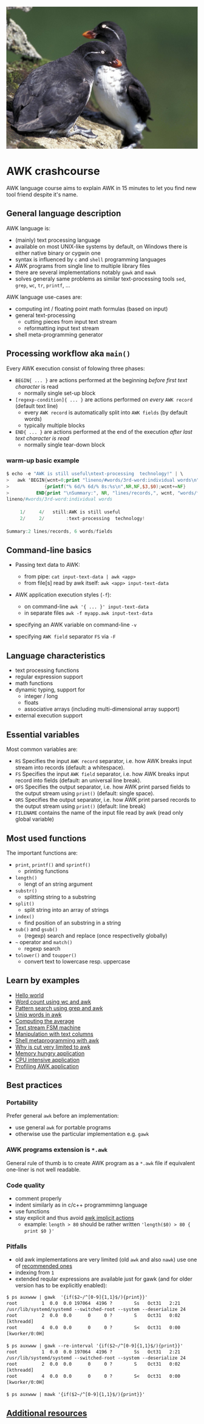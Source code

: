 ![AWK birds](pictures/auk.jpg)
# AWK crashcourse

AWK language course aims to explain AWK in 15 minutes to let you find new tool friend despite it's name.

## General language description

AWK language is:
 * (mainly) text processing language
 * available on most UNIX-like systems by default, on Windows there is either native binary or cygwin one
 * syntax is influenced by `c` and `shell` programming languages
 * AWK programs from single line to multiple library files
 * there are several implementations notably `gawk` and `mawk`
 * solves generaly same problems as similar text-processing tools `sed`, `grep`, `wc`, `tr`, `printf`, ...

AWK language use-cases are:
 * computing int / floating point math formulas (based on input)
 * general text-processing
   * cutting pieces from input text stream
   * reformatting input text stream
 * shell meta-programming generator

## Processing workflow aka `main()`
Every AWK execution consist of folowing three phases:
 * `BEGIN{ ... }` are actions performed at the beginning *before first text character* is read
   * normally single set-up block
 * `[regexp-condition]{ ... }` are actions performed *on every* `AWK record` (default text line)
   * every `AWK record` is automatically split into `AWK fields` (by default words)
   * typically multiple blocks
 * `END{ ... }` are actions performed at the end of the execution  *after last text character is read*
   * normally single tear-down block

### warm-up basic example

```awk
$ echo -e "AWK is still useful\ntext-processing  technology!" | \
>   awk 'BEGIN{wcnt=0;print "lineno/#words/3rd-word:individual words\n"}
>             {printf("% 6d/% 6d/% 8s:%s\n",NR,NF,$3,$0);wcnt+=NF}
>          END{print "\nSummary:", NR, "lines/records,", wcnt, "words/fields"}'
lineno/#words/3rd-word:individual words

     1/     4/   still:AWK is still useful
     2/     2/        :text-processing  technology!

Summary:2 lines/records, 6 words/fields
```

## Command-line basics

* Passing text data to AWK:
  * from pipe: `cat input-text-data | awk <app>`
  * from file[s] read by awk itself: `awk <app> input-text-data`

* AWK application execution styles (`-f`):
  * on command-line `awk '{ ... }' input-text-data`
  * in separate files `awk -f myapp.awk input-text-data`

* specifying an AWK variable on command-line `-v`
* specifying `AWK field` separator `FS` via `-F`

## Language characteristics
 * text processing functions
 * regular expression support
 * math functions
 * dynamic typing, support for
   * integer / long
   * floats
   * associative arrays (including multi-dimensional array support)
 * external execution support
 
## Essential variables
Most common variables are:
 * `RS` Specifies the input `AWK record` separator, i.e. how AWK breaks input stream into records (default: a whitespace).
 * `FS` Specifies the input `AWK field` separator, i.e. how AWK breaks input record into fields (default: an universal line break).
 * `OFS` Specifies the output separator, i.e. how AWK print parsed fields to the output stream using `print()` (default: single space).
 * `ORS` Specifies the output separator, i.e. how AWK print parsed records to the output stream using `print()` (default: line break)
 * `FILENAME` contains the name of the input file read by awk (read only global variable)

## Most used functions
The important functions are:
 * `print`, `printf()` and `sprintf()`
   * printing functions
 * `length()`
   * lengt of an string argument
 * `substr()`
   * splitting string to a substring
 * `split()`
   * split string into an array of strings
 * `index()`
   * find position of an substring in a string
 * `sub()` and `gsub()`
   * (regexp) search and replace (once respectivelly globally)
 * `~` operator and `match()`
   * regexp search
 * `tolower()` and `toupper()`
   * convert text to lowercase resp. uppercase

## Learn by examples
 * [Hello world](examples/hello-world.md)
 * [Word count using wc and awk](examples/word-count.md)
 * [Pattern search using grep and awk](examples/pattern-search-count.md)
 * [Uniq words in awk](examples/uniq-words.md)
 * [Computing the average](examples/average.md)
 * [Text stream FSM machine](examples/text-fsm.md)
 * [Manipulation with text columns](examples/column-modifications.md)
 * [Shell metaprogramming with awk](examples/shell-metaprogramming.md)
 * [Why is cut very limited to awk](examples/cut-vs-awk.md)
 * [Memory hungry application](examples/memory-hungry.md)
 * [CPU intensive application](examples/cpu-intensive.md)
 * [Profiling AWK application](examples/profiling.md)


## Best practices

### Portability

Prefer general `awk` before an implementation:
 * use general `awk` for portable programs
 * otherwise use the particular implementation e.g. `gawk`

### AWK programs extension is `*.awk`

General rule of thumb is to create AWK program as a `*.awk` file if equivalent one-liner is not well readable.

### Code quality
 * comment properly
 * indent similarly as in c/c++ programmimng language
 * use functions
 * stay explicit and thus avoid [awk implicit actions](TODO)
   * example: `length > 80` should be rather written `'length($0) > 80 { print $0 }'`

### Pitfalls
 * old awk implementations are very limited (old `awk` and also `nawk`) use one of [recommended ones](https://github.com/freznicek/awesome-awk/blob/master/README.md#nowadays-awk-implementations)
 * indexing from `1`
 * extended reqular expressions are available just for gawk (and for older version has to be explicitly enabled):
```
$ ps auxwww | gawk  '{if($2~/^[0-9]{1,1}$/){print}}'
root         1  0.0  0.0 197064  4196 ?        Ss   Oct31   2:21 /usr/lib/systemd/systemd --switched-root --system --deserialize 24
root         2  0.0  0.0      0     0 ?        S    Oct31   0:02 [kthreadd]
root         4  0.0  0.0      0     0 ?        S<   Oct31   0:00 [kworker/0:0H]

$ ps auxwww | gawk --re-interval '{if($2~/^[0-9]{1,1}$/){print}}'
root         1  0.0  0.0 197064  4196 ?        Ss   Oct31   2:21 /usr/lib/systemd/systemd --switched-root --system --deserialize 24
root         2  0.0  0.0      0     0 ?        S    Oct31   0:02 [kthreadd]
root         4  0.0  0.0      0     0 ?        S<   Oct31   0:00 [kworker/0:0H]

$ ps auxwww | mawk '{if($2~/^[0-9]{1,1}$/){print}}'

```


## [Additional resources](https://github.com/freznicek/awesome-awk/blob/master/README.md)

